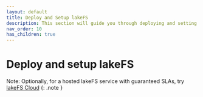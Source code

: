 ```yaml
---
layout: default
title: Deploy and Setup lakeFS
description: This section will guide you through deploying and setting up a production-suitable lakeFS environment.
nav_order: 10
has_children: true
---
```


# Deploy and setup lakeFS

Note: Optionally, for a hosted lakeFS service with guaranteed SLAs, try [lakeFS Cloud](https://lakefs.cloud)
{: .note }